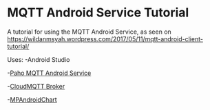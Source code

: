 # MQTT Android Service Tutorial
A tutorial for using the MQTT Android Service, as seen on https://wildanmsyah.wordpress.com/2017/05/11/mqtt-android-client-tutorial/

Uses:
-Android Studio

-[Paho MQTT Android Service](https://github.com/eclipse/paho.mqtt.android)

-[CloudMQTT Broker](https://www.cloudmqtt.com/)

-[MPAndroidChart](https://github.com/PhilJay/MPAndroidChart)

